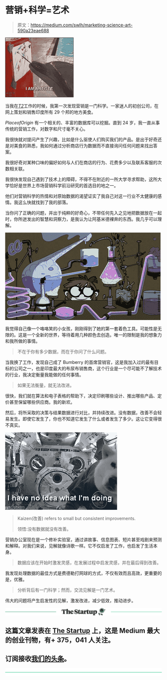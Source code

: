# 营销+科学=艺术

> 原文：<https://medium.com/swlh/marketing-science-art-590a23eae688>

![](img/8e575a83f3613d8ca59a2af04d20c6f7.png)

当我在[*T2*](http://placeoforigin.in)工作的时候，我第一次发现营销是一门科学。一家迷人的初创公司，在网上策划和销售印度所有 29 个邦的地方美食。

*PlaceofOrigin* 有一个相关的、丰富的数据库可以挖掘。直到 24 岁，我一直从事传统的营销工作，对数字和尺寸毫不关心。

我很快就对提问产生了兴趣，比如是什么驱使人们购买我们的产品。是出于好奇还是对美食的熟悉，我如何通过分析商店行为数据而不直接询问任何问题来找出答案。

我很好奇对某种口味的偏好如何与人们在商店的行为、花费多少以及联系客服的次数相关联。

我很快发现自己遇到了技术上的障碍，不得不在附近的一所大学寻求帮助，这所大学恰好是世界上市场营销科学前沿研究的首选目的地之一。

他们对营销科学的热情和对原始数据的渴望证实了我自己对这一行业不太健康的感情。我这么快就找到了我的部落。

当你问了正确的问题，并出于纯粹的好奇心，不带任何先入之见地把数据放在一起时，你所迸发出的智慧和洞察力，是我认为让阿基米德裸奔的东西。我几乎可以理解。

![](img/3c1a1148da304fbc85fa5e28a9b7ee2d.png)

我觉得自己像一个咯咯笑的小女孩，刚刚得到了她的第一套着色工具。可能性是无限的。这是一个全新的世界，等待着用几种颜色去创造。唯一的限制是我的想象力和我所做的事情。

> 不在于你有多少数据，而在于你问了什么问题。

当我换了工作，发现自己成了 Bumberry 的首席营销官，这是我加入过的最有目标的公司之一，也是印度最大的布尿布销售商，这个行业是一个尽可能不了解技术的行业，我决定衡量我能做的任何事情。

> 如果无法衡量，就无法改进。

很快，我们就在算法和电子表格的帮助下，决定印刷哪些设计、推出哪些产品、定价甚至保留哪些供应商。我的新欢。

然后，将所采取的决策与结果数据进行对比，并持续改进。没有数据，改善不会轻易发生。即使它发生了，你也不知道它发生了什么或者发生了多少。这让它变得很不真实。

![](img/51cb1011d16e5d6c876a89c43e43c69e.png)

> Kaizen(改善) refers to small but consistent improvements.
> 
> 领悟:没有数据就没有改善。

营销办公室现在是一个修补实验室，通过讲故事、信息图表、短片甚至戏剧来预测和解释。对我们来说，见解就像诗歌一样。它不仅启发了工作，也启发了生活本身。

> 数据应该在开始时激发灵感，在发展过程中启发灵感，并在最后得到改善。

我发现处理数据的最佳方式是费德勒打网球的方式，不仅有效而且高效，更重要的是，优雅。

> 分析背后有一门科学；然而，交流见解是一门艺术。

伟大的问题将产生启发性的见解，激发改进，减少低效，推动进步。

[![](img/308a8d84fb9b2fab43d66c117fcc4bb4.png)](https://medium.com/swlh)

## 这篇文章发表在 [The Startup](https://medium.com/swlh) 上，这是 Medium 最大的创业刊物，有+ 375，041 人关注。

## 订阅接收[我们的头条](http://growthsupply.com/the-startup-newsletter/)。

[![](img/b0164736ea17a63403e660de5dedf91a.png)](https://medium.com/swlh)